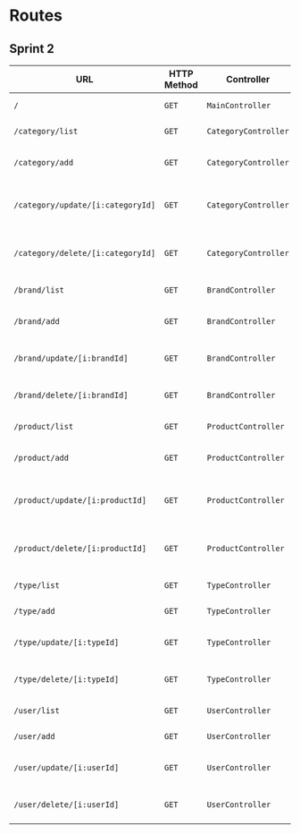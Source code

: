 # Routes

## Sprint 2

| URL                               | HTTP Method | Controller           | Method   | Title                    | Content                   | Comment                                  |
| --------------------------------- | ----------- | -------------------- | -------- | ------------------------ | ------------------------- | ---------------------------------------- |
| `/`                               | `GET`       | `MainController`     | `home`   | Backoffice oShop         | Backoffice dashboard      | -                                        |
| `/category/list`                  | `GET`       | `CategoryController` | `list`   | Liste des catégories     | Categories list           | -                                        |
| `/category/add`                   | `GET`       | `CategoryController` | `add`    | Ajouter une catégorie    | Form to add a category    | -                                        |
| `/category/update/[i:categoryId]` | `GET`       | `CategoryController` | `update` | Éditer une catégorie     | Form to update a category | [i:categoryId] is the category to update |
| `/category/delete/[i:categoryId]` | `GET`       | `CategoryController` | `delete` | Supprimer une catégorie  | Category delete           | [i:categoryId] is the category to delete |
| `/brand/list`                     | `GET`       | `BrandController`    | `list`   | Liste des marques        | Categories list           | -                                        |
| `/brand/add`                      | `GET`       | `BrandController`    | `add`    | Ajouter une marque       | Form to add a brand       | -                                        |
| `/brand/update/[i:brandId]`       | `GET`       | `BrandController`    | `update` | Éditer une marque        | Form to update a brand    | [i:brandId] is the brand to update       |
| `/brand/delete/[i:brandId]`       | `GET`       | `BrandController`    | `delete` | Supprimer une marque     | Brand delete              | [i:brandId] is the brand to delete       |
| `/product/list`                   | `GET`       | `ProductController`  | `list`   | Liste des produits       | Categories list           | -                                        |
| `/product/add`                    | `GET`       | `ProductController`  | `add`    | Ajouter un produit       | Form to add a product     | -                                        |
| `/product/update/[i:productId]`   | `GET`       | `ProductController`  | `update` | Éditer un produit        | Form to update a product  | [i:productId] is the product to update   |
| `/product/delete/[i:productId]`   | `GET`       | `ProductController`  | `delete` | Supprimer un produit     | Product delete            | [i:productId] is the product to delete   |
| `/type/list`                      | `GET`       | `TypeController`     | `list`   | Liste des types          | Types list                | -                                        |
| `/type/add`                       | `GET`       | `TypeController`     | `add`    | Ajouter un type          | Form to add a type        | -                                        |
| `/type/update/[i:typeId]`         | `GET`       | `TypeController`     | `update` | Éditer un type           | Form to update a type     | [i:typeId] is the type to update         |
| `/type/delete/[i:typeId]`         | `GET`       | `TypeController`     | `delete` | Supprimer un type        | Type delete               | [i:typeId] is the type to delete         |
| `/user/list`                      | `GET`       | `UserController`     | `list`   | Liste des utilisateurs   | Users list                | -                                        |
| `/user/add`                       | `GET`       | `UserController`     | `add`    | Ajouter un utilisateur   | Form to add a user        | -                                        |
| `/user/update/[i:userId]`         | `GET`       | `UserController`     | `update` | Éditer un utilisateur    | Form to update a user     | [i:userId] is the user to update         |
| `/user/delete/[i:userId]`         | `GET`       | `UserController`     | `delete` | Supprimer un utilisateur | User delete               | [i:userId] is the user to delete         |